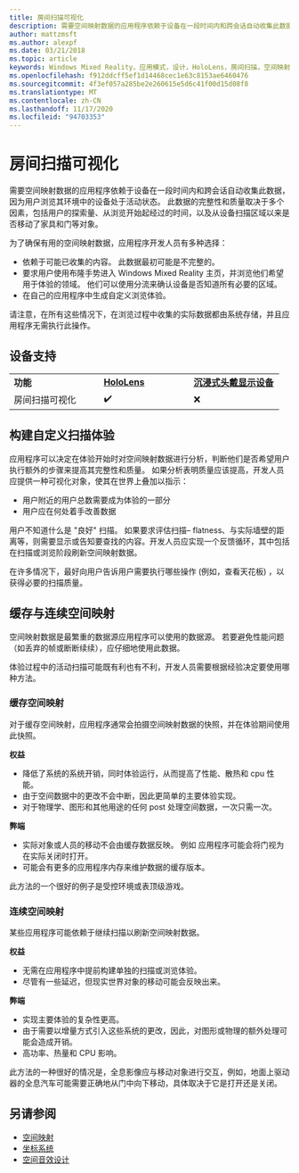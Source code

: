 ```yaml
---
title: 房间扫描可视化
description: 需要空间映射数据的应用程序依赖于设备在一段时间内和跨会话自动收集此数据，因为用户浏览其环境中的设备处于活动状态。
author: mattzmsft
ms.author: alexpf
ms.date: 03/21/2018
ms.topic: article
keywords: Windows Mixed Reality，应用模式，设计，HoloLens，房间扫描，空间映射，网格，混合现实耳机，windows Mixed Reality 耳机，虚拟现实耳机，HoloLens
ms.openlocfilehash: f912ddcff5ef1d14468cec1e63c8153ae6460476
ms.sourcegitcommit: 4f3ef057a285be2e260615e5d6c41f00d15d08f8
ms.translationtype: MT
ms.contentlocale: zh-CN
ms.lasthandoff: 11/17/2020
ms.locfileid: "94703353"
---
```

# <a name="room-scan-visualization"></a>房间扫描可视化

需要空间映射数据的应用程序依赖于设备在一段时间内和跨会话自动收集此数据，因为用户浏览其环境中的设备处于活动状态。 此数据的完整性和质量取决于多个因素，包括用户的探索量、从浏览开始起经过的时间，以及从设备扫描区域以来是否移动了家具和门等对象。

为了确保有用的空间映射数据，应用程序开发人员有多种选择：
* 依赖于可能已收集的内容。 此数据最初可能是不完整的。
* 要求用户使用布隆手势进入 Windows Mixed Reality 主页，并浏览他们希望用于体验的领域。 他们可以使用分流来确认设备是否知道所有必要的区域。
* 在自己的应用程序中生成自定义浏览体验。

请注意，在所有这些情况下，在浏览过程中收集的实际数据都由系统存储，并且应用程序无需执行此操作。

## <a name="device-support"></a>设备支持

<table>
    <colgroup>
    <col width="33%" />
    <col width="33%" />
    <col width="33%" />
    </colgroup>
    <tr>
        <td><strong>功能</strong></td>
        <td><a href="../hololens-hardware-details.md"><strong>HoloLens</strong></a></td>
        <td><a href="../discover/immersive-headset-hardware-details.md"><strong>沉浸式头戴显示设备</strong></a></td>
    </tr>
     <tr>
        <td>房间扫描可视化</td>
        <td>✔️</td>
        <td>❌</td>
    </tr>
</table>



## <a name="building-a-custom-scanning-experience"></a>构建自定义扫描体验

应用程序可以决定在体验开始时对空间映射数据进行分析，判断他们是否希望用户执行额外的步骤来提高其完整性和质量。 如果分析表明质量应该提高，开发人员应提供一种可视化对象，使其在世界上叠加以指示：
* 用户附近的用户总数需要成为体验的一部分
* 用户应在何处着手改善数据

用户不知道什么是 "良好" 扫描。 如果要求评估扫描– flatness、与实际墙壁的距离等，则需要显示或告知要查找的内容。开发人员应实现一个反馈循环，其中包括在扫描或浏览阶段刷新空间映射数据。

在许多情况下，最好向用户告诉用户需要执行哪些操作 (例如，查看天花板) ，以获得必要的扫描质量。

## <a name="cached-versus-continuous-spatial-mapping"></a>缓存与连续空间映射

空间映射数据是最繁重的数据源应用程序可以使用的数据源。 若要避免性能问题（如丢弃的帧或断断续续），应仔细地使用此数据。

体验过程中的活动扫描可能既有利也有不利，开发人员需要根据经验决定要使用哪种方法。

### <a name="cached-spatial-mapping"></a>缓存空间映射

对于缓存空间映射，应用程序通常会拍摄空间映射数据的快照，并在体验期间使用此快照。

**权益**
* 降低了系统的系统开销，同时体验运行，从而提高了性能、散热和 cpu 性能。
* 由于空间数据中的更改不会中断，因此更简单的主要体验实现。
* 对于物理学、图形和其他用途的任何 post 处理空间数据，一次只需一次。

**弊端**
* 实际对象或人员的移动不会由缓存数据反映。 例如 应用程序可能会将门视为在实际关闭时打开。
* 可能会有更多的应用程序内存来维护数据的缓存版本。

此方法的一个很好的例子是受控环境或表顶级游戏。

### <a name="continuous-spatial-mapping"></a>连续空间映射

某些应用程序可能依赖于继续扫描以刷新空间映射数据。

**权益**
* 无需在应用程序中提前构建单独的扫描或浏览体验。
* 尽管有一些延迟，但现实世界对象的移动可能会反映出来。

**弊端**
* 实现主要体验的复杂性更高。
* 由于需要以增量方式引入这些系统的更改，因此，对图形或物理的额外处理可能会造成开销。
* 高功率、热量和 CPU 影响。

此方法的一种很好的情况是，全息影像应与移动对象进行交互，例如，地面上驱动器的全息汽车可能需要正确地从门中向下移动，具体取决于它是打开还是关闭。

## <a name="see-also"></a>另请参阅
* [空间映射](spatial-mapping.md)
* [坐标系统](coordinate-systems.md)
* [空间音效设计](spatial-sound-design.md)
